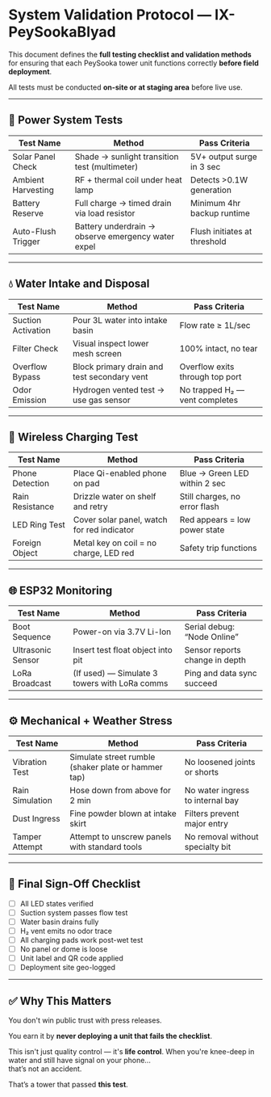 # System Validation Protocol — IX-PeySookaBlyad

This document defines the **full testing checklist and validation methods** for ensuring that each PeySooka tower unit functions correctly **before field deployment**.

All tests must be conducted **on-site or at staging area** before live use.

---

## 🔋 Power System Tests

| Test Name          | Method                                                         | Pass Criteria                |
|--------------------|----------------------------------------------------------------|------------------------------|
| Solar Panel Check  | Shade → sunlight transition test (multimeter)                 | 5V+ output surge in 3 sec    |
| Ambient Harvesting | RF + thermal coil under heat lamp                              | Detects >0.1W generation     |
| Battery Reserve    | Full charge → timed drain via load resistor                    | Minimum 4hr backup runtime   |
| Auto-Flush Trigger | Battery underdrain → observe emergency water expel            | Flush initiates at threshold |

---

## 💧 Water Intake and Disposal

| Test Name          | Method                                                        | Pass Criteria                     |
|--------------------|---------------------------------------------------------------|-----------------------------------|
| Suction Activation | Pour 3L water into intake basin                               | Flow rate ≥ 1L/sec                |
| Filter Check       | Visual inspect lower mesh screen                              | 100% intact, no tear              |
| Overflow Bypass    | Block primary drain and test secondary vent                    | Overflow exits through top port  |
| Odor Emission      | Hydrogen vented test → use gas sensor                         | No trapped H₂ — vent completes   |

---

## 📶 Wireless Charging Test

| Test Name          | Method                                                       | Pass Criteria                     |
|--------------------|--------------------------------------------------------------|-----------------------------------|
| Phone Detection    | Place Qi-enabled phone on pad                                | Blue → Green LED within 2 sec    |
| Rain Resistance    | Drizzle water on shelf and retry                             | Still charges, no error flash    |
| LED Ring Test      | Cover solar panel, watch for red indicator                   | Red appears = low power state    |
| Foreign Object     | Metal key on coil = no charge, LED red                       | Safety trip functions             |

---

## 🌐 ESP32 Monitoring

| Test Name          | Method                                                       | Pass Criteria                     |
|--------------------|--------------------------------------------------------------|-----------------------------------|
| Boot Sequence      | Power-on via 3.7V Li-Ion                                     | Serial debug: “Node Online”      |
| Ultrasonic Sensor  | Insert test float object into pit                            | Sensor reports change in depth   |
| LoRa Broadcast     | (If used) — Simulate 3 towers with LoRa comms                | Ping and data sync succeed       |

---

## ⚙️ Mechanical + Weather Stress

| Test Name          | Method                                                       | Pass Criteria                     |
|--------------------|--------------------------------------------------------------|-----------------------------------|
| Vibration Test     | Simulate street rumble (shaker plate or hammer tap)         | No loosened joints or shorts     |
| Rain Simulation    | Hose down from above for 2 min                               | No water ingress to internal bay |
| Dust Ingress       | Fine powder blown at intake skirt                           | Filters prevent major entry      |
| Tamper Attempt     | Attempt to unscrew panels with standard tools                | No removal without specialty bit |

---

## 🧾 Final Sign-Off Checklist

- [ ] All LED states verified  
- [ ] Suction system passes flow test  
- [ ] Water basin drains fully  
- [ ] H₂ vent emits no odor trace  
- [ ] All charging pads work post-wet test  
- [ ] No panel or dome is loose  
- [ ] Unit label and QR code applied  
- [ ] Deployment site geo-logged  

---

## ✅ Why This Matters

You don't win public trust with press releases.

You earn it by **never deploying a unit that fails the checklist**.

This isn't just quality control — it's **life control**. When you're knee-deep in water and still have signal on your phone…  
that’s not an accident.

That’s a tower that passed **this test**.
